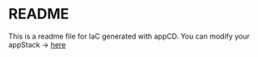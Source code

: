 # README
This is a readme file for IaC generated with appCD.
You can modify your appStack -> [here](http://cloud.stackgen.com/appstacks/2791adf0-8eaa-43ce-bd6e-bab64d759e9c)
